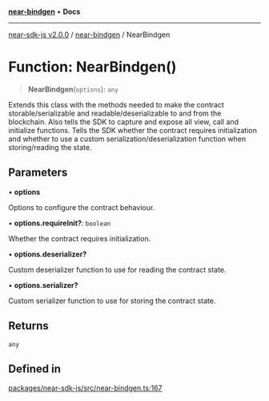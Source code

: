 [**near-bindgen**](../README.md) • **Docs**

***

[near-sdk-js v2.0.0](../../packages.md) / [near-bindgen](../README.md) / NearBindgen

# Function: NearBindgen()

> **NearBindgen**(`options`): `any`

Extends this class with the methods needed to make the contract storable/serializable and readable/deserializable to and from the blockchain.
Also tells the SDK to capture and expose all view, call and initialize functions.
Tells the SDK whether the contract requires initialization and whether to use a custom serialization/deserialization function when storing/reading the state.

## Parameters

• **options**

Options to configure the contract behaviour.

• **options.requireInit?**: `boolean`

Whether the contract requires initialization.

• **options.deserializer?**

Custom deserializer function to use for reading the contract state.

• **options.serializer?**

Custom serializer function to use for storing the contract state.

## Returns

`any`

## Defined in

[packages/near-sdk-js/src/near-bindgen.ts:167](https://github.com/dim-daskalov/near-sdk-js/blob/d4e93da29f43ee9e262e0388b0ccb37cc87b3bae/packages/near-sdk-js/src/near-bindgen.ts#L167)
